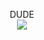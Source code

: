 <p align="center">
  DUDE
  <br>
  <image src="https://media.discordapp.net/attachments/1241461438539763754/1248504617633976390/image.png?ex=6663e808&is=66629688&hm=02b4243772877330dcff9a69075f6c287f77c4ced24deb669a1db232963652b7&=&format=webp&quality=lossless">

  










<!--
**deathdelivery/deathdelivery** is a ✨ _special_ ✨ repository because its `README.md` (this file) appears on your GitHub profile.

Here are some ideas to get you started:

- 🔭 I’m currently working on ...
- 🌱 I’m currently learning ...
- 👯 I’m looking to collaborate on ...
- 🤔 I’m looking for help with ...
- 💬 Ask me about ...
- 📫 How to reach me: ...
- 😄 Pronouns: ...
- ⚡ Fun fact: ...
-->
